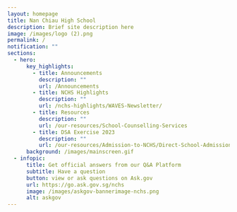 ```yaml
---
layout: homepage
title: Nan Chiau High School
description: Brief site description here
image: /images/logo (2).png
permalink: /
notification: ""
sections:
  - hero:
      key_highlights:
        - title: Announcements
          description: ""
          url: /Announcements
        - title: NCHS Highlights
          description: ""
          url: /nchs-highlights/WAVES-Newsletter/
        - title: Resources
          description: ""
          url: /our-resources/School-Counselling-Services
        - title: DSA Exercise 2023
          description: ""
          url: /our-resources/Admission-to-NCHS/Direct-School-Admission-Exercise/
      background: /images/mainscreen.gif
  - infopic:
      title: Get official answers from our Q&A Platform
      subtitle: Have a question
      button: view or ask questions on Ask.gov
      url: https://go.ask.gov.sg/nchs
      image: /images/askgov-bannerimage-nchs.png
      alt: askgov
---
```

